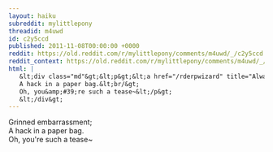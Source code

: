 ```yaml
---
layout: haiku
subreddit: mylittlepony
threadid: m4uwd
id: c2y5ccd
published: 2011-11-08T00:00:00 +0000
reddit: https://old.reddit.com/r/mylittlepony/comments/m4uwd/_/c2y5ccd
reddit_context: https://old.reddit.com/r/mylittlepony/comments/m4uwd/_/c2y5ccd?context=3
html: |
   &lt;div class="md"&gt;&lt;p&gt;&lt;a href="/rderpwizard" title="Always Relevant / Against Dying In The Night / Paper Bag Princess"&gt;&lt;/a&gt; Grinned embarrassment;&lt;br/&gt;
   A hack in a paper bag.&lt;br/&gt;
   Oh, you&amp;#39;re such a tease~&lt;/p&gt;
   &lt;/div&gt;
---
```


[](/rderpwizard "Always Relevant / Against Dying In The Night / Paper Bag Princess") Grinned embarrassment;  
A hack in a paper bag.  
Oh, you're such a tease~
